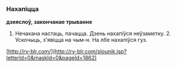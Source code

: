 ### Нахапіцца
**дзеяслоў, закончанае трыванне**

1. Нечакана настаць, пачацца. Дзень нахапіўся неўзаметку. 2. Ускочыць, з'явіцца на чым-н. На лбе нахапіўся гуз.

<a rel="author">[http://rv-blr.com/](http://rv-blr.com/slounik.jsp?letterId=0&maskId=0&pageId=1862)</a>
